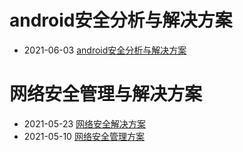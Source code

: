 # android安全分析与解决方案
- 2021-06-03 [android安全分析与解决方案](https://rlee063.github.io/b1.html)
# 网络安全管理与解决方案
- 2021-05-23 [网络安全解决方案](https://rlee063.github.io/a1.html)
- 2021-05-10 [网络安全管理方案](https://rlee063.github.io/a0.html)
